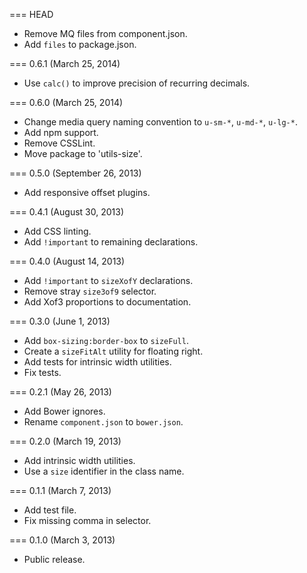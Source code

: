 === HEAD

* Remove MQ files from component.json.
* Add `files` to package.json.

=== 0.6.1 (March 25, 2014)

* Use `calc()` to improve precision of recurring decimals.

=== 0.6.0 (March 25, 2014)

* Change media query naming convention to `u-sm-*`, `u-md-*`, `u-lg-*`.
* Add npm support.
* Remove CSSLint.
* Move package to 'utils-size'.

=== 0.5.0 (September 26, 2013)

* Add responsive offset plugins.

=== 0.4.1 (August 30, 2013)

* Add CSS linting.
* Add `!important` to remaining declarations.

=== 0.4.0 (August 14, 2013)

* Add `!important` to `sizeXofY` declarations.
* Remove stray `size3of9` selector.
* Add Xof3 proportions to documentation.

=== 0.3.0 (June 1, 2013)

* Add `box-sizing:border-box` to `sizeFull`.
* Create a `sizeFitAlt` utility for floating right.
* Add tests for intrinsic width utilities.
* Fix tests.

=== 0.2.1 (May 26, 2013)

* Add Bower ignores.
* Rename `component.json` to `bower.json`.

=== 0.2.0 (March 19, 2013)

* Add intrinsic width utilities.
* Use a `size` identifier in the class name.

=== 0.1.1 (March 7, 2013)

* Add test file.
* Fix missing comma in selector.

=== 0.1.0 (March 3, 2013)

* Public release.
